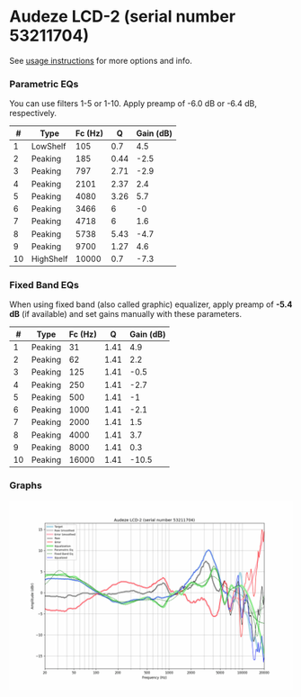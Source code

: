 # Audeze LCD-2 (serial number 53211704)
See [usage instructions](https://github.com/jaakkopasanen/AutoEq#usage) for more options and info.

### Parametric EQs
You can use filters 1-5 or 1-10. Apply preamp of -6.0 dB or -6.4 dB, respectively.

|   # | Type      |   Fc (Hz) |    Q |   Gain (dB) |
|-----|-----------|-----------|------|-------------|
|   1 | LowShelf  |       105 | 0.7  |         4.5 |
|   2 | Peaking   |       185 | 0.44 |        -2.5 |
|   3 | Peaking   |       797 | 2.71 |        -2.9 |
|   4 | Peaking   |      2101 | 2.37 |         2.4 |
|   5 | Peaking   |      4080 | 3.26 |         5.7 |
|   6 | Peaking   |      3466 | 6    |        -0   |
|   7 | Peaking   |      4718 | 6    |         1.6 |
|   8 | Peaking   |      5738 | 5.43 |        -4.7 |
|   9 | Peaking   |      9700 | 1.27 |         4.6 |
|  10 | HighShelf |     10000 | 0.7  |        -7.3 |

### Fixed Band EQs
When using fixed band (also called graphic) equalizer, apply preamp of **-5.4 dB** (if available) and set gains manually with these parameters.

|   # | Type    |   Fc (Hz) |    Q |   Gain (dB) |
|-----|---------|-----------|------|-------------|
|   1 | Peaking |        31 | 1.41 |         4.9 |
|   2 | Peaking |        62 | 1.41 |         2.2 |
|   3 | Peaking |       125 | 1.41 |        -0.5 |
|   4 | Peaking |       250 | 1.41 |        -2.7 |
|   5 | Peaking |       500 | 1.41 |        -1   |
|   6 | Peaking |      1000 | 1.41 |        -2.1 |
|   7 | Peaking |      2000 | 1.41 |         1.5 |
|   8 | Peaking |      4000 | 1.41 |         3.7 |
|   9 | Peaking |      8000 | 1.41 |         0.3 |
|  10 | Peaking |     16000 | 1.41 |       -10.5 |

### Graphs
![](./Audeze%20LCD-2%20(serial%20number%2053211704).png)
